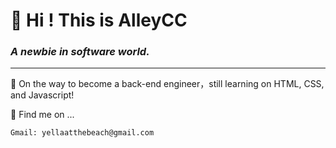 # 👋 Hi ! This is AlleyCC
### *A newbie in software world.*
______________________________
🌱 On the way to become a back-end engineer，still learning on HTML, CSS, and Javascript! 

 :mag_right: Find me on ...
    
    Gmail: yellaatthebeach@gmail.com


<!---
AlleyCC/AlleyCC is a ✨ special ✨ repository because its `README.md` (this file) appears on your GitHub profile.
You can click the Preview link to take a look at your changes.
--->
